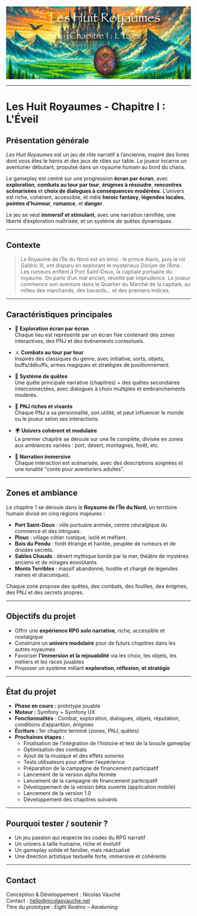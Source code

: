 ![Cover](https://raw.githubusercontent.com/nicolasvauchenet/eightrealms-awakening/refs/heads/main/assets/img/core/cover_documentation.png)

---

# Les Huit Royaumes - Chapitre I : L'Éveil

## Présentation générale

*Les Huit Royaumes* est un jeu de rôle narratif à l’ancienne, inspiré des livres dont vous êtes le héros et des
jeux de rôles sur table. Le joueur incarne un aventurier débutant, propulsé dans un royaume humain au bord du chaos.

Le gameplay est centré sur une progression **écran par écran**, avec **exploration**, **combats au tour par tour**,
**énigmes à résoudre**, **rencontres scénarisées** et **choix de dialogues à conséquences modérées**. L’univers est
riche, cohérent, accessible, et mêle **heroic fantasy**, **légendes locales**, **pointes d’humour**, **romance**, et
**danger**.

Le jeu se veut **immersif et stimulant**, avec une narration ramifiée, une liberté d’exploration maîtrisée, et un
système de quêtes dynamiques.

---

## Contexte

> Le Royaume de l’Île du Nord est en émoi : le prince Alaric, puis le roi Galdric III, ont disparu en explorant le
> mystérieux Donjon de l’Âme. Les rumeurs enflent à Port Saint-Doux, la capitale portuaire du royaume. On parle d’un mal
> ancien, réveillé par imprudence.
> Le joueur commence son aventure dans le Quartier du Marché de la capitale, au milieu des marchands, des bavards… et
> des premiers indices.

---

## Caractéristiques principales

- 🧭 **Exploration écran par écran**  
  Chaque lieu est représenté par un écran fixe contenant des zones interactives, des PNJ et des événements contextuels.

- ⚔️ **Combats au tour par tour**  
  Inspirés des classiques du genre, avec initiative, sorts, objets, buffs/débuffs, armes magiques et stratégies de
  positionnement.

- 📜 **Système de quêtes**  
  Une quête principale narrative (chapitres) + des quêtes secondaires interconnectées, avec dialogues à choix multiples
  et embranchements modérés.

- 🧙 **PNJ riches et vivants**  
  Chaque PNJ a sa personnalité, son utilité, et peut influencer le monde ou le joueur selon ses interactions.

- 🌍 **Univers cohérent et modulaire**  
  Le premier chapitre se déroule sur une île complète, divisée en zones aux ambiances variées : port, désert, montagnes,
  forêt, etc.

- 💬 **Narration immersive**  
  Chaque interaction est scénarisée, avec des descriptions soignées et une tonalité "conte pour aventuriers adultes".

---

## Zones et ambiance

Le chapitre 1 se déroule dans le **Royaume de l’Île du Nord**, un territoire humain divisé en cinq régions majeures :

- **Port Saint-Doux** : ville portuaire animée, centre névralgique du commerce et des intrigues.
- **Plouc** : village côtier rustique, isolé et méfiant.
- **Bois du Pendu** : forêt étrange et hantée, peuplée de rumeurs et de druides secrets.
- **Sables Chauds** : désert mythique bordé par la mer, théâtre de mystères anciens et de mirages envoûtants.
- **Monts Terribles** : massif abandonné, hostile et chargé de légendes naines et draconiques.

Chaque zone propose des quêtes, des combats, des fouilles, des énigmes, des PNJ et des secrets propres.

---

## Objectifs du projet

- Offrir une **expérience RPG solo narrative**, riche, accessible et nostalgique
- Construire un **univers modulaire** pour de futurs chapitres dans les autres royaumes
- Favoriser **l’immersion et la rejouabilité** via les choix, les objets, les métiers et les races jouables
- Proposer un système mêlant **exploration, réflexion, et stratégie**

---

## État du projet

- **Phase en cours :** prototype jouable
- **Moteur :** Symfony + Symfony UX
- **Fonctionnalités** : Combat, exploration, dialogues, objets, réputation, conditions d’apparition, énigmes
- **Écriture :** 1er chapitre terminé (zones, PNJ, quêtes)
- **Prochaines étapes :**
    - Finalisation de l’intégration de l'histoire et test de la boucle gameplay
    - Optimisation des combats
    - Ajout de la musique et des effets sonores
    - Tests utilisateurs pour affiner l’expérience
    - Préparation de la campagne de financement participatif
    - Lancement de la version alpha fermée
    - Lancement de la campagne de financement participatif
    - Développement de la version bêta ouverte (application mobile)
    - Lancement de la version 1.0
    - Développement des chapitres suivants

---

## Pourquoi tester / soutenir ?

- Un jeu passion qui respecte les codes du RPG narratif
- Un univers à taille humaine, riche et évolutif
- Un gameplay solide et familier, mais réactualisé
- Une direction artistique textuelle forte, immersive et cohérente

---

## Contact

Conception & Développement : Nicolas Vauché  
Contact : hello@nicolasvauche.net  
Titre du prototype : *Eight Realms – Awakening*
